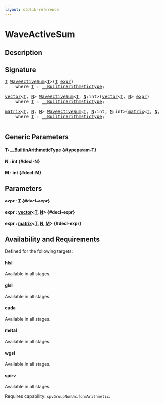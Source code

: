 ```yaml
---
layout: stdlib-reference
---
```


# WaveActiveSum

## Description





## Signature 

<pre>
<a href="/stdlib-reference/global-decls/waveactivesum-04a#typeparam-T" class="code_type">T</a> <a href="/stdlib-reference/global-decls/waveactivesum-04a">WaveActiveSum</a>&lt;<a href="/stdlib-reference/global-decls/waveactivesum-04a#typeparam-T" class="code_type">T</a>&gt;(<a href="/stdlib-reference/global-decls/waveactivesum-04a#typeparam-T" class="code_type">T</a> <a href="/stdlib-reference/global-decls/waveactivesum-04a#decl-expr" class="code_param">expr</a>)
    <span class='code_keyword'>where</span> <a href="/stdlib-reference/global-decls/waveactivesum-04a#typeparam-T" class="code_type">T</a> : <a href="/stdlib-reference/interfaces/0_builtinarithmetictype-029j/index" class="code_type">__BuiltinArithmeticType</a>;

<a href="/stdlib-reference/types/vector/index" class="code_type">vector</a>&lt;<a href="/stdlib-reference/global-decls/waveactivesum-04a#typeparam-T" class="code_type">T</a>, <a href="/stdlib-reference/global-decls/waveactivesum-04a#decl-N" class="code_var">N</a>&gt; <a href="/stdlib-reference/global-decls/waveactivesum-04a">WaveActiveSum</a>&lt;<a href="/stdlib-reference/global-decls/waveactivesum-04a#typeparam-T" class="code_type">T</a>, <a href="/stdlib-reference/global-decls/waveactivesum-04a#decl-N" class="code_var">N</a>:<span class="code_keyword">int</span>&gt;(<a href="/stdlib-reference/types/vector/index" class="code_type">vector</a>&lt;<a href="/stdlib-reference/global-decls/waveactivesum-04a#typeparam-T" class="code_type">T</a>, <a href="/stdlib-reference/global-decls/waveactivesum-04a#decl-N" class="code_var">N</a>&gt; <a href="/stdlib-reference/global-decls/waveactivesum-04a#decl-expr" class="code_param">expr</a>)
    <span class='code_keyword'>where</span> <a href="/stdlib-reference/global-decls/waveactivesum-04a#typeparam-T" class="code_type">T</a> : <a href="/stdlib-reference/interfaces/0_builtinarithmetictype-029j/index" class="code_type">__BuiltinArithmeticType</a>;

<a href="/stdlib-reference/types/matrix/index" class="code_type">matrix</a>&lt;<a href="/stdlib-reference/global-decls/waveactivesum-04a#typeparam-T" class="code_type">T</a>, <a href="/stdlib-reference/global-decls/waveactivesum-04a#decl-N" class="code_var">N</a>, <a href="/stdlib-reference/global-decls/waveactivesum-04a#decl-M" class="code_var">M</a>&gt; <a href="/stdlib-reference/global-decls/waveactivesum-04a">WaveActiveSum</a>&lt;<a href="/stdlib-reference/global-decls/waveactivesum-04a#typeparam-T" class="code_type">T</a>, <a href="/stdlib-reference/global-decls/waveactivesum-04a#decl-N" class="code_var">N</a>:<span class="code_keyword">int</span>, <a href="/stdlib-reference/global-decls/waveactivesum-04a#decl-M" class="code_var">M</a>:<span class="code_keyword">int</span>&gt;(<a href="/stdlib-reference/types/matrix/index" class="code_type">matrix</a>&lt;<a href="/stdlib-reference/global-decls/waveactivesum-04a#typeparam-T" class="code_type">T</a>, <a href="/stdlib-reference/global-decls/waveactivesum-04a#decl-N" class="code_var">N</a>, <a href="/stdlib-reference/global-decls/waveactivesum-04a#decl-M" class="code_var">M</a>&gt; <a href="/stdlib-reference/global-decls/waveactivesum-04a#decl-expr" class="code_param">expr</a>)
    <span class='code_keyword'>where</span> <a href="/stdlib-reference/global-decls/waveactivesum-04a#typeparam-T" class="code_type">T</a> : <a href="/stdlib-reference/interfaces/0_builtinarithmetictype-029j/index" class="code_type">__BuiltinArithmeticType</a>;

</pre>

## Generic Parameters

#### T: [\_\_BuiltinArithmeticType](/stdlib-reference/interfaces/0_builtinarithmetictype-029j/index) {#typeparam-T}
#### N  : int {#decl-N}
#### M  : int {#decl-M}

## Parameters

#### expr  : [T](/stdlib-reference/global-decls/waveactivesum-04a#typeparam-T) {#decl-expr}
#### expr  : [vector](/stdlib-reference/types/vector/index)\<[T](/stdlib-reference/types/vector/index#typeparam-T), [N](/stdlib-reference/types/vector/index#decl-N)\> {#decl-expr}
#### expr  : [matrix](/stdlib-reference/types/matrix/index)\<[T](/stdlib-reference/types/matrix/t-0), [N](/stdlib-reference/types/matrix/index#decl-N), [M](/stdlib-reference/types/matrix/index#decl-M)\> {#decl-expr}

## Availability and Requirements

Defined for the following targets:

#### hlsl
Available in all stages.

#### glsl
Available in all stages.

#### cuda
Available in all stages.

#### metal
Available in all stages.

#### wgsl
Available in all stages.

#### spirv
Available in all stages.

Requires capability: `spvGroupNonUniformArithmetic`.


